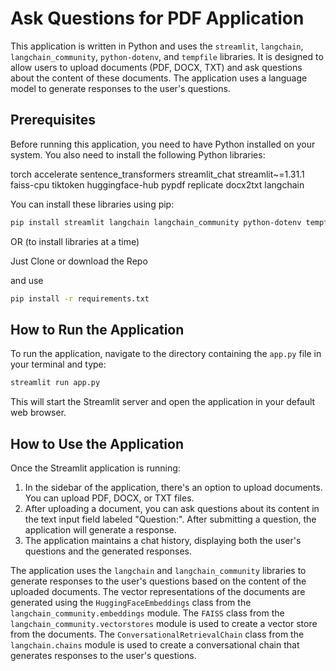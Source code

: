 # Ask Questions for PDF Application

This application is written in Python and uses the `streamlit`, `langchain`, `langchain_community`, `python-dotenv`, and `tempfile` libraries. It is designed to allow users to upload documents (PDF, DOCX, TXT) and ask questions about the content of these documents. The application uses a language model to generate responses to the user's questions.

## Prerequisites

Before running this application, you need to have Python installed on your system. You also need to install the following Python libraries:

torch
accelerate
sentence_transformers
streamlit_chat
streamlit~=1.31.1
faiss-cpu
tiktoken
huggingface-hub
pypdf
replicate
docx2txt
langchain

You can install these libraries using pip:

```bash
pip install streamlit langchain langchain_community python-dotenv tempfile
```

OR (to install libraries at a time)

Just Clone or download the Repo 

and use 
```bash
pip install -r requirements.txt
```

## How to Run the Application

To run the application, navigate to the directory containing the `app.py` file in your terminal and type:

```bash
streamlit run app.py
```

This will start the Streamlit server and open the application in your default web browser.

## How to Use the Application

Once the Streamlit application is running:

1. In the sidebar of the application, there's an option to upload documents. You can upload PDF, DOCX, or TXT files.
2. After uploading a document, you can ask questions about its content in the text input field labeled "Question:". After submitting a question, the application will generate a response.
3. The application maintains a chat history, displaying both the user's questions and the generated responses.

The application uses the `langchain` and `langchain_community` libraries to generate responses to the user's questions based on the content of the uploaded documents. The vector representations of the documents are generated using the `HuggingFaceEmbeddings` class from the `langchain_community.embeddings` module. The `FAISS` class from the `langchain_community.vectorstores` module is used to create a vector store from the documents. The `ConversationalRetrievalChain` class from the `langchain.chains` module is used to create a conversational chain that generates responses to the user's questions.
